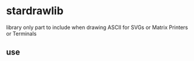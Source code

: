 # stardrawlib
library only part to include when drawing ASCII for SVGs or Matrix Printers or Terminals


## use

